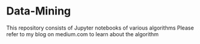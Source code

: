 # Data-Mining
This repository consists of Jupyter notebooks of various algorithms 
Please refer to my blog on medium.com to learn about the algorithm
